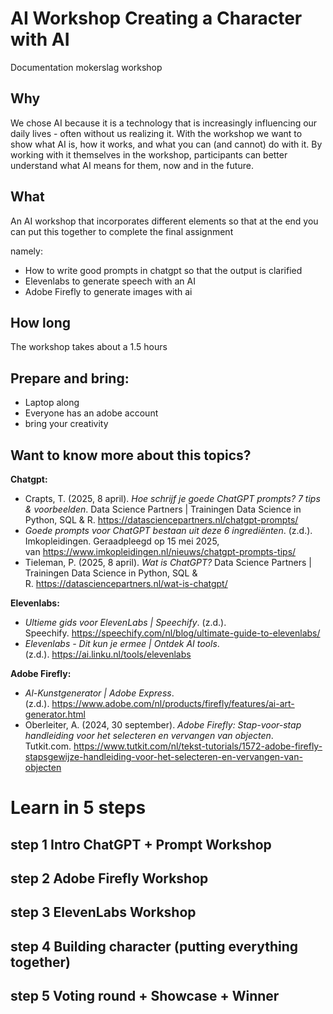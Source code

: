 #  AI Workshop Creating a Character with AI
Documentation mokerslag workshop

##  Why
We chose AI because it is a technology that is increasingly influencing our daily lives - often without us realizing it. With the workshop we want to show what AI is, how it works, and what you can (and cannot) do with it. By working with it themselves in the workshop, participants can better understand what AI means for them, now and in the future.

##  What
An AI workshop that incorporates different elements so that at the end you can put this together to complete the final assignment

namely:

- How to write good prompts in chatgpt so that the output is clarified
- Elevenlabs to generate speech with an AI
- Adobe Firefly to generate images with ai

##  How long
The workshop takes about a 1.5 hours

## Prepare and bring:
- Laptop along
- Everyone has an adobe account
- bring your creativity

## Want to know more about this topics?
**Chatgpt:**

- Crapts, T. (2025, 8 april). *Hoe schrijf je goede ChatGPT prompts? 7 tips & voorbeelden*. Data Science Partners | Trainingen Data Science in Python, SQL & R. https://datasciencepartners.nl/chatgpt-prompts/
- *Goede prompts voor ChatGPT bestaan uit deze 6 ingrediënten*. (z.d.). Imkopleidingen. Geraadpleegd op 15 mei 2025, van https://www.imkopleidingen.nl/nieuws/chatgpt-prompts-tips/
- Tieleman, P. (2025, 8 april). *Wat is ChatGPT?* Data Science Partners | Trainingen Data Science in Python, SQL & R. https://datasciencepartners.nl/wat-is-chatgpt/

**Elevenlabs:**

- *Ultieme gids voor ElevenLabs | Speechify*. (z.d.). Speechify. https://speechify.com/nl/blog/ultimate-guide-to-elevenlabs/
- *Elevenlabs - Dit kun je ermee | Ontdek AI tools*. (z.d.). https://ai.linku.nl/tools/elevenlabs

**Adobe Firefly:**

- *Al-Kunstgenerator | Adobe Express*. (z.d.). https://www.adobe.com/nl/products/firefly/features/ai-art-generator.html
- Oberleiter, A. (2024, 30 september). *Adobe Firefly: Stap-voor-stap handleiding voor het selecteren en vervangen van objecten*. Tutkit.com. https://www.tutkit.com/nl/tekst-tutorials/1572-adobe-firefly-stapsgewijze-handleiding-voor-het-selecteren-en-vervangen-van-objecten

# Learn in 5 steps

## step 1 Intro ChatGPT + Prompt Workshop


## step 2 Adobe Firefly Workshop


## step 3 ElevenLabs Workshop


## step 4 Building character (putting everything together)


## step 5 Voting round + Showcase + Winner
